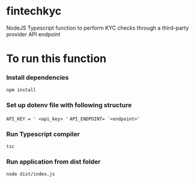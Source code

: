 # fintechkyc
NodeJS Typescript function to perform KYC checks through a third-party provider API endpoint

# To run this function

### Install dependencies
```npm install```

### Set up dotenv file with following structure
``` API_KEY = ' <api_key> ' ```
``` API_ENDPOINT= `<endpoint>' ```

### Run Typescript compiler
``` tsc ```

### Run application from dist folder
```node dist/index.js```